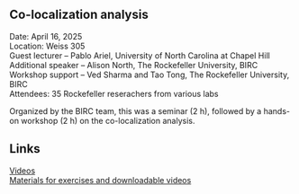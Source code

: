 ## Co-localization analysis
Date: April 16, 2025  
Location: Weiss 305  
Guest lecturer – Pablo Ariel, University of North Carolina at Chapel Hill  
Additional speaker – Alison North, The Rockefeller University, BIRC  
Workshop support – Ved Sharma and Tao Tong, The Rockefeller University, BIRC  
Attendees: 35 Rockefeller reserachers from various labs  

Organized by the BIRC team, this was a seminar (2 h), followed by a hands-on workshop (2 h) on the co-localization analysis.  

## Links  
[Videos](https://youtube.com/playlist?list=PL_P0beEBCtVLwzO8RzZ19-rD3k8spDxH4&si=MZusTQ-ySNIgF_wr)  
[Materials for exercises and downloadable videos](https://doi.org/10.17615/d372-5m24)




